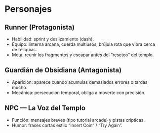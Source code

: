 # Personajes

## Runner (Protagonista)
- Habilidad: sprint y deslizamiento (dash).
- Equipo: linterna arcana, cuerda multiusos, brújula rota que vibra cerca de reliquias.
- Meta: reunir los fragmentos y escapar antes del “reseteo” del templo.

## Guardián de Obsidiana (Antagonista)
- Aparición: aparece cuando acumulas demasiados errores o tardas mucho.
- Mecánica: persecución temporal, obliga a moverte con precisión.

## NPC — La Voz del Templo
- Función: mensajes breves (tipo tutorial arcade) y pistas crípticas.
- Humor: frases cortas estilo “Insert Coin” / “Try Again”.
